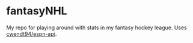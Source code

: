 # fantasyNHL
My repo for playing around with stats in my fantasy hockey league.
Uses [cwendt94/espn-api](https://github.com/cwendt94/espn-api).
